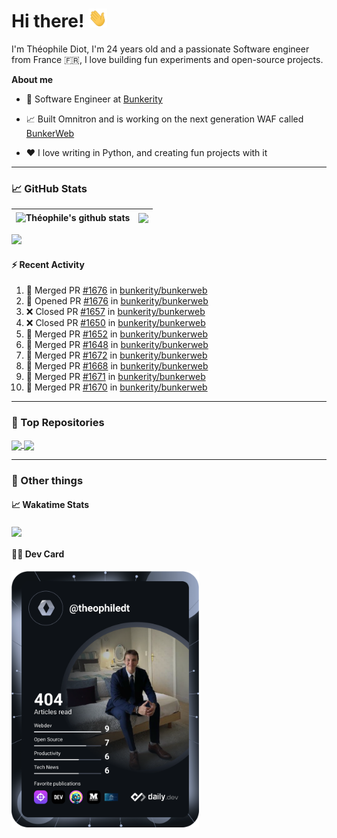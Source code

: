 # Hi there! <img src="./wave.gif" width="30px" height="30px" />

I'm Théophile Diot, I'm 24 years old and a passionate Software engineer from France 🇫🇷, I love building fun experiments and open-source projects.

**About me**

- 💼 Software Engineer at [Bunkerity](https://www.bunkerity.com/)

- 📈 Built Omnitron and is working on the next generation WAF called [BunkerWeb](https://www.bunkerweb.io)

- ❤️ I love writing in Python, and creating fun projects with it

---

### 📈 GitHub Stats

| <img align="center" src="https://github-readme-stats.vercel.app/api?username=TheophileDiot&show_icons=true&include_all_commits=true&theme=algolia&hide_border=true&rank_icon=github" alt="Théophile's github stats" /> | <img align="center" src="https://github-readme-stats.vercel.app/api/top-langs/?username=TheophileDiot&layout=compact&theme=algolia&hide_border=true" /> |
| ---------------------------------------------------------------------------------------------------------------------------------------------------------------------------------------------------------------------- | ------------------------------------------------------------------------------------------------------------------------------------------------------- |

![](https://github-readme-activity-graph.vercel.app/graph?username=TheophileDiot&theme=tokyo-night)

#### :zap: Recent Activity

<!--START_SECTION:activity-->
1. 🎉 Merged PR [#1676](https://github.com/bunkerity/bunkerweb/pull/1676) in [bunkerity/bunkerweb](https://github.com/bunkerity/bunkerweb)
2. 💪 Opened PR [#1676](https://github.com/bunkerity/bunkerweb/pull/1676) in [bunkerity/bunkerweb](https://github.com/bunkerity/bunkerweb)
3. ❌ Closed PR [#1657](https://github.com/bunkerity/bunkerweb/pull/1657) in [bunkerity/bunkerweb](https://github.com/bunkerity/bunkerweb)
4. ❌ Closed PR [#1650](https://github.com/bunkerity/bunkerweb/pull/1650) in [bunkerity/bunkerweb](https://github.com/bunkerity/bunkerweb)
5. 🎉 Merged PR [#1652](https://github.com/bunkerity/bunkerweb/pull/1652) in [bunkerity/bunkerweb](https://github.com/bunkerity/bunkerweb)
6. 🎉 Merged PR [#1648](https://github.com/bunkerity/bunkerweb/pull/1648) in [bunkerity/bunkerweb](https://github.com/bunkerity/bunkerweb)
7. 🎉 Merged PR [#1672](https://github.com/bunkerity/bunkerweb/pull/1672) in [bunkerity/bunkerweb](https://github.com/bunkerity/bunkerweb)
8. 🎉 Merged PR [#1668](https://github.com/bunkerity/bunkerweb/pull/1668) in [bunkerity/bunkerweb](https://github.com/bunkerity/bunkerweb)
9. 🎉 Merged PR [#1671](https://github.com/bunkerity/bunkerweb/pull/1671) in [bunkerity/bunkerweb](https://github.com/bunkerity/bunkerweb)
10. 🎉 Merged PR [#1670](https://github.com/bunkerity/bunkerweb/pull/1670) in [bunkerity/bunkerweb](https://github.com/bunkerity/bunkerweb)
<!--END_SECTION:activity-->

---

### 🔧 Top Repositories

<a href="https://github.com/bunkerity/bunkerweb">
  <img align="center" src="https://github-readme-stats.vercel.app/api/pin/?username=Bunkerity&repo=bunkerweb&theme=algolia" />
</a>
<a href="https://github.com/TheophileDiot/Omnitron">
  <img align="center" src="https://github-readme-stats.vercel.app/api/pin/?username=TheophileDiot&repo=Omnitron&theme=algolia" />
</a>

---

### 🎉 Other things

#### 📈 Wakatime Stats

<a href="https://wakatime.com/@theophile_bunkerity">
  <img align="center" src="https://github-readme-stats.vercel.app/api/wakatime?username=3aa5ce41-c253-43d9-8441-a721e446a45f&layout=compact&theme=algolia" />
</a>

#### 👨‍💻 Dev Card

<a href="https://app.daily.dev/TheophileDt">
  <img src="./devcard.svg" width="300" alt="Théophile Diot's Dev Card"/>
</a>
